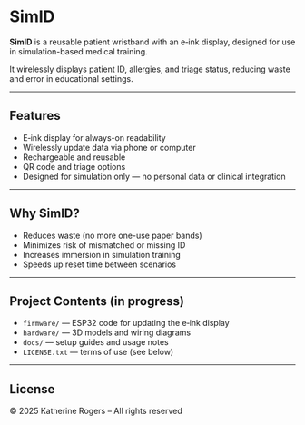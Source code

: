 # SimID

**SimID** is a reusable patient wristband with an e‑ink display, designed for use in simulation-based medical training.

It wirelessly displays patient ID, allergies, and triage status, reducing waste and error in educational settings.

---

## Features

- E‑ink display for always-on readability
- Wirelessly update data via phone or computer
- Rechargeable and reusable
- QR code and triage options
- Designed for simulation only — no personal data or clinical integration

---

## Why SimID?

-  Reduces waste (no more one-use paper bands)
- Minimizes risk of mismatched or missing ID
- Increases immersion in simulation training
- Speeds up reset time between scenarios

---

## Project Contents (in progress)

- `firmware/` — ESP32 code for updating the e‑ink display
- `hardware/` — 3D models and wiring diagrams
- `docs/` — setup guides and usage notes
- `LICENSE.txt` — terms of use (see below)

---

## License
© 2025 Katherine Rogers – All rights reserved
